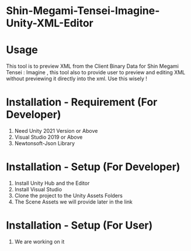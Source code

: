 # Shin-Megami-Tensei-Imagine-Unity-XML-Editor

# Usage

This tool is to preview XML from the Client Binary Data for Shin Megami Tensei : Imagine , this tool also to provide user to preview and editing XML without previewing it directly into the xml. Use this wisely !

# Installation - Requirement (For Developer)

1. Need Unity 2021 Version or Above
2. Visual Studio 2019 or Above
3. Newtonsoft-Json Library

# Installation - Setup (For Developer)

1. Install Unity Hub and the Editor
2. Install Visual Studio
3. Clone the project to the Unity Assets Folders
4. The Scene Assets we will provide later in the link

# Installation - Setup (For User)

1. We are working on it
